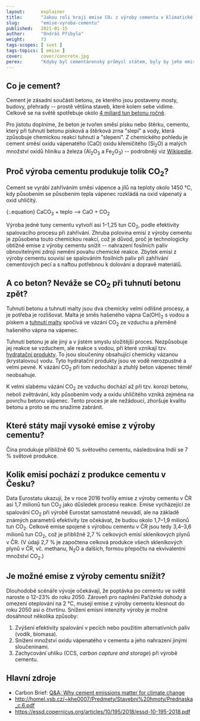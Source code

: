 ```yaml
---
layout:      explainer
title:       "Jakou roli hrají emise CO₂ z výroby cementu v klimatické změně?"
slug:        "emise-vyroba-cementu"
published:   2021-01-15
author:      "Ondráš Přibyla"
weight:      73
tags-scopes: [ svet ]
tags-topics: [ emise ]
cover:       cover/concrete.jpg
perex:       "Kdyby byl cementárenský průmysl státem, byly by jeho emise třetí největší na světě, hned po Číně a USA. V roce 2015 způsobila výroba cementu přibližně 2,8 miliard tun CO<sub>2</sub>, tedy asi 8 % světové produkce. To je asi čtyřikrát více než letecká doprava.  Můžeme očekávat, že díky rozvoji měst bude poptávka po cementu a betonu ve světovém měřítku dále narůstat, ale zároveň pro naplnění cílů Pařížské dohody a omezení globálního oteplování na 1,5 °C nebo 2 °C bude nutné dramaticky snížit emise z výroby cementu, což se zatím příliš nedaří."
---
```


## Co je cement?

Cement je zásadní součástí betonu, ze kterého jsou postaveny mosty, budovy, přehrady -- prostě většina staveb, které kolem sebe vidíme. Celkově se na světě spotřebuje okolo [4 miliard tun betonu ročně](https://www.freedoniagroup.com/World-Cement.html).

Pro jistotu doplníme, že beton je tvořen směsí písku nebo štěrku, cementu, který při tuhnutí betonu písková a štěrková zrna "slepí" a vody, která způsobuje chemickou reakci tuhnutí a "slepení". Z chemického pohledu je cement směsí oxidu vápenatého (CaO) oxidu křemičitého (Si<sub>2</sub>O) a malých množství oxidů hliníku a železa (Al<sub>2</sub>O<sub>3</sub> a Fe<sub>2</sub>O<sub>3</sub>) -- podrobněji viz [Wikipedie](https://cs.wikipedia.org/wiki/Cement#Slo%C5%BEen%C3%AD_cementu).

## Proč výroba cementu produkuje tolik CO<sub>2</sub>?

Cement se vyrábí zahříváním směsi vápence a jílů na teploty okolo 1450 °C, kdy působením se působením tepla vápenec rozkládá na oxid vápenatý a oxid uhličitý.

{:.equation}
CaCO<sub>3</sub> + teplo ⟶ CaO + CO<sub>2</sub>

Výroba jedné tuny cementu vytvoří asi 1–1,25 tun CO<sub>2</sub>, podle efektivity spalovacího procesu při zahřívání. Zhruba polovina emisí z výroby cementu je způsobena touto chemickou reakcí, což je důvod, proč je technologicky obtížné emise z výroby cementu snížit -- nahrazení fosilních paliv obnovitelnými zdroji nemění povahu chemické reakce. Zbytek emisí z výroby cementu souvisí se spalováním fosilních paliv při zahřívání cementových pecí a s naftou potřebnou k dolování a dopravě materiálů.

## A co beton? Neváže se CO<sub>2</sub> při tuhnutí betonu zpět?

Tuhnutí betonu a tuhnutí malty jsou dva chemicky velmi odlišné procesy, a je potřeba je rozlišovat. Malta je směs hašeného vápna Ca(OH)<sub>2</sub> s vodou a pískem a [tuhnutí malty](https://cs.wikipedia.org/wiki/Malta_(materi%C3%A1l)) spočívá ve vázání CO<sub>2</sub> ze vzduchu a přeměně hašeného vápna na vápenec.

Tuhnutí betonu je ale jiný a v jistém smyslu složitější proces. Nezpůsobuje jej reakce se vzduchem, ale reakce s vodou, při které vznikají tzv. [hydratační produkty](http://homel.vsb.cz/~khe0007/Predmety/Stavebni%20hmoty/Prednaska_c.6.pdf). To jsou sloučeniny obsahující chemicky vázanou (krystalovou) vodu. Tyto hydratační produkty jsou ve vodě nerozpustné a velmi pevné. K vázání CO<sub>2</sub> při tom nedochází a ztuhlý beton vápenec téměř neobsahuje.

K velmi slabému vázání CO<sub>2</sub> ze vzduchu dochází až při tzv. korozi betonu, neboli zvětrávání, kdy působením vody a oxidu uhličitého vzniká zejména na povrchu betonu vápenec. Tento proces je ale nežádoucí, zhoršuje kvalitu betonu a proto se mu snažíme zabránit.

## Které státy mají vysoké emise z výroby cementu?

Čína produkuje přibližně 60 % světového cementu, následována Indií se 7 % světové produkce.

## Kolik emisí pochází z produkce cementu v Česku?

Data Eurostatu ukazují, že v roce 2016 tvořily emise z výroby cementu v ČR asi 1,7 milionů tun CO<sub>2</sub> jako důsledek procesu reakce. Emise vycházející ze spalování CO<sub>2</sub> při výrobě Eurostat samostatně neuvádí, ale na základě známých parametrů efektivity lze očekávat, že budou okolo 1,7–1,9 milionů tun CO<sub>2</sub>. Celkové emise spojené s výrobou cementu v ČR jsou tedy 3,4–3,6 milionů tun CO<sub>2</sub>, což je přibližně 2,7 % celkových emisí skleníkových plynů v ČR. (V údaji 2,7 % je započtena celková produkce všech skleníkových plynů v ČR, vč. methanu, N<sub>2</sub>O a dalších, formou přepočtu na ekvivalentní množství CO<sub>2</sub>.)

## Je možné emise z výroby cementu snížit?

Dlouhodobé scénáře vývoje očekávají, že poptávka po cementu ve světě naroste o 12–23% do roku 2050. Zároveň pro naplnění Pařížské dohody a omezení oteplování na 2 °C, musejí emise z výroby cementu klesnout do roku 2050 asi o čtvrtinu. Snížení emisní intenzity výroby je možné dosáhnout několika způsoby:

1. Zvýšení efektivity spalování v pecích nebo použitím alternativních paliv (vodík, biomasa).
2. Snížení množství oxidu vápenatého v cementu a jeho nahrazení jinými sloučeninami.
3. Zachycování uhlíku (CCS, _carbon capture and storage_) při výrobě cementu.

## Hlavní zdroje

- Carbon Brief: [Q&A: Why cement emissions matter for climate change](https://www.carbonbrief.org/qa-why-cement-emissions-matter-for-climate-change)
- http://homel.vsb.cz/~khe0007/Predmety/Stavebni%20hmoty/Prednaska_c.6.pdf
- https://essd.copernicus.org/articles/10/195/2018/essd-10-195-2018.pdf
